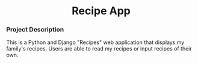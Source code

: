 # <h1 align="center">Recipe App</h1>
 ### Project Description
This is a Python and Django "Recipes" web application that displays my family's recipes. Users are able to read my recipes or input recipes of their own.
